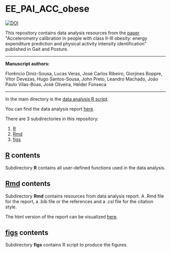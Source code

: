 # EE_PAI_ACC_obese

[![DOI](https://zenodo.org/badge/DOI/10.5281/zenodo.2571450.svg)](https://doi.org/10.5281/zenodo.2571450)

This repository contains data analysis resources from the [paper](https://doi.org/10.1016/j.gaitpost.2019.11.008) "Accelerometry calibration in people with class II-III obesity: energy expenditure prediction and physical activity intensity identification" published in Gait and Posture.

 ---

**Manuscript authors:**

Florêncio Diniz-Sousa, Lucas Veras, José Carlos Ribeiro, Giorjines Boppre, Vítor Devezas, Hugo Santos-Sousa, John Preto, Leandro Machado, João Paulo Vilas-Boas, José Oliveira, Hélder Fonseca

---

In the main directory is the [data analysis R script](analysis.R).

You can find the data analysis report [here](https://verasls.github.io/reports/EE_PAI_ACC_obese_data_analysis_report.html).

There are 3 subdirectories in this repository:

1. [R](R/)
2. [Rmd](Rmd/)
3. [figs](figs/)

## [R](R/) contents

Subdirectory **R** contains all user-defined functions used in the data analysis.

## [Rmd](Rmd/) contents

Subdirectory **Rmd** contains resources from data analysis report. A .Rmd file for the report, a .bib file or the references and a .csl file for the citation style. 

The html version of the report can be visualized [here](https://verasls.github.io/reports/EE_PAI_ACC_obese_data_analysis_report.html).

## [figs](figs/) contents

Subdirectory **figs** contains R script to produce the figures.